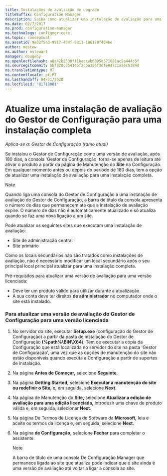 ```yaml
---
title: Instalações de avaliação de upgrade
titleSuffix: Configuration Manager
description: Saiba como atualizar uma instalação de avaliação para uma instalação completa do Gestor de Configuração.
ms.date: 02/7/2017
ms.prod: configuration-manager
ms.technology: configmgr-core
ms.topic: conceptual
ms.assetid: 9a32f5a3-9917-434f-9811-106170f404be
author: mestew
ms.author: mstewart
manager: dougeby
ms.openlocfilehash: a8a42b2538ff1baaceb6895d371081ac2a444c5f
ms.sourcegitcommit: bbf820c35414bf2cba356f30fe047c1a34c5384d
ms.translationtype: MT
ms.contentlocale: pt-PT
ms.lasthandoff: 04/21/2020
ms.locfileid: "81718001"
---
```

# <a name="upgrade-an-evaluation-installation-of-configuration-manager-to-a-full-installation"></a>Atualize uma instalação de avaliação do Gestor de Configuração para uma instalação completa

*Aplica-se a: Gestor de Configuração (ramo atual)*

Se instalou o Gestor de Configuração como uma versão de avaliação, após 180 dias, a consola 'Gestor de Configuração' torna-se apenas de leitura até ativar o produto a partir da página de Manutenção do **Site** na Configuração. Em qualquer momento antes ou depois do período de 180 dias, tem a opção de atualizar uma instalação de avaliação para uma instalação completa.  

> [!NOTE]  
>  Quando liga uma consola do Gestor de Configuração a uma instalação de avaliação do Gestor de Configuração, a barra de título da consola apresenta o número de dias que permanecem até que a instalação de avaliação expire. O número de dias não é automaticamente atualizado e só atualiza quando se faz uma nova ligação a um site.  

 Pode atualizar os seguintes sites que executam uma instalação de avaliação:  

-   Site de administração central  
-   Site primário  

Como os locais secundários não são tratados como instalações de avaliação, não é necessário modificar um local secundário após o seu principal local principal atualizar para uma instalação completa.  

Pré-requisitos para atualizar uma versão de avaliação para uma versão licenciada:  

-   Deve ter um produto válido para utilizar durante a atualização.  
-   A sua conta deve ter direitos **de administrador** no computador onde o site está instalado.  

### <a name="to-upgrade-an-evaluation-version-of-configuration-manager-to-a-licensed-version"></a>Para atualizar uma versão de avaliação do Gestor de Configuração para uma versão licenciada  

1.  No servidor do site, executar **Setup.exe** (configuração do Gestor de Configuração) a partir da pasta de instalação do Gestor de Configuração **(%path%\BIN\X64**). Tem de executar a cópia da Configuração que está localizada no servidor do site na pasta 'Gestor de Configuração', uma vez que as opções de manutenção do site não estão disponíveis quando executa a Configuração a partir de suportes de instalação.  
2.  Na página **Antes de Começar,** selecione **Seguinte**.  
3.  Na página **Getting Started,** selecione **Executar a manutenção do site ou redefinir o Site**, e, em seguida, selecione **Next**.  
4.  Na página de Manutenção do **Site,** selecione **Atualizar a edição de avaliação para uma edição licenciada,** introduzir uma chave de produto válida e, em seguida, selecionar **Next**.  
5.  Na página De Termos de Licença de Software da **Microsoft,** leia e aceite os termos da licença e, em seguida, selecione **Next**.  
6.  Na página **de Configuração,** selecione **Fechar** para completar o assistente.  

    > [!NOTE]  
    >  A barra de título de uma consola De Configuração Manager que permanece ligada ao site que atualiza pode indicar que o site ainda é uma versão de avaliação até voltar a ligar a consola ao site.  
